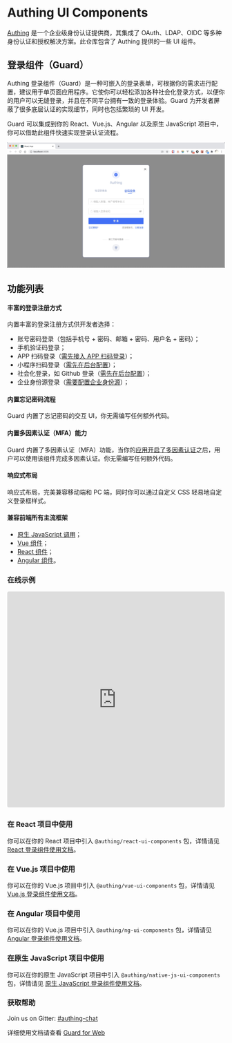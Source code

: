 # Authing UI Components

[Authing](https://authing.cn) 是一个企业级身份认证提供商，其集成了 OAuth、LDAP、OIDC 等多种身份认证和授权解决方案。此仓库包含了 Authing 提供的一些 UI 组件。

## 登录组件（Guard）

Authing 登录组件（Guard）是一种可嵌入的登录表单，可根据你的需求进行配置，建议用于单页面应用程序。它使你可以轻松添加各种社会化登录方式，以便你的用户可以无缝登录，并且在不同平台拥有一致的登录体验。Guard 为开发者屏蔽了很多底层认证的实现细节，同时也包括繁琐的 UI 开发。

Guard 可以集成到你的 React、Vue.js、Angular 以及原生 JavaScript 项目中，你可以借助此组件快速实现登录认证流程。

![Guard Demo](./static/images/guard-demo.jpg)

## 功能列表

#### 丰富的登录注册方式

内置丰富的登录注册方式供开发者选择：

- 账号密码登录（包括手机号 + 密码、邮箱 + 密码、用户名 + 密码）；
- 手机验证码登录；
- APP 扫码登录（[需先接入 APP 扫码登录](https://docs.authing.cn/v2/guides/authentication/qrcode/use-self-build-app/)）；
- 小程序扫码登录（[需先在后台配置](https://docs.authing.cn/v2/guides/authentication/qrcode/use-wechat-miniprogram/)）；
- 社会化登录，如 Github 登录（[需先在后台配置](https://docs.authing.cn/v2/guides/connections/social.html)）；
- 企业身份源登录（[需要配置企业身份源](https://docs.authing.cn/v2/guides/connections/enterprise.html)）；

#### 内置忘记密码流程

Guard 内置了忘记密码的交互 UI，你无需编写任何额外代码。

#### 内置多因素认证（MFA）能力

Guard 内置了多因素认证（MFA）功能，当你的[应用开启了多因素认证](https://docs.authing.cn/v2/guides/app/mfa.html)之后，用户可以使用该组件完成多因素认证。你无需编写任何额外代码。

#### 响应式布局

响应式布局，完美兼容移动端和 PC 端，同时你可以通过自定义 CSS 轻易地自定义登录框样式。

#### 兼容前端所有主流框架

- [原生 JavaScript 调用](https://docs.authing.cn/v2/reference/ui-components/native-javascript.html)；
- [Vue 组件](https://docs.authing.cn/v2/reference/ui-components/vue.html)；
- [React 组件](https://docs.authing.cn/v2/reference/ui-components/react.html)；
- [Angular 组件](https://docs.authing.cn/v2/reference/ui-components/angular.html)。

### 在线示例

<iframe src="https://codesandbox.io/embed/red-microservice-6613h?fontsize=14&hidenavigation=1&theme=dark"
     style="width:100%; height:500px; border:0; border-radius: 4px; overflow:hidden;"
     title="authing-react-guard"
     allow="accelerometer; ambient-light-sensor; camera; encrypted-media; geolocation; gyroscope; hid; microphone; midi; payment; usb; vr; xr-spatial-tracking"
     sandbox="allow-forms allow-modals allow-popups allow-presentation allow-same-origin allow-scripts"
   ></iframe>

### 在 React 项目中使用

你可以在你的 React 项目中引入 `@authing/react-ui-components` 包，详情请见 [React 登录组件使用文档](https://docs.authing.cn/v2/reference/ui-components/react.html)。

### 在 Vue.js 项目中使用

你可以在你的 Vue.js 项目中引入 `@authing/vue-ui-components` 包，详情请见 [Vue.js 登录组件使用文档](https://docs.authing.cn/v2/reference/ui-components/vue.html)。

### 在 Angular 项目中使用

你可以在你的 Vue.js 项目中引入 `@authing/ng-ui-components` 包，详情请见 [Angular 登录组件使用文档](https://docs.authing.cn/v2/reference/ui-components/angular.html)。

### 在原生 JavaScript 项目中使用

你可以在你的原生 JavaScript 项目中引入 `@authing/native-js-ui-components` 包，详情请见 [原生 JavaScript 登录组件使用文档](https://docs.authing.cn/v2/reference/ui-components/native-javascript.html)。

### 获取帮助

Join us on Gitter: [#authing-chat](https://forum.authing.cn/)

详细使用文档请查看 [Guard for Web](https://docs.authing.cn/v2/reference/ui-components/)
